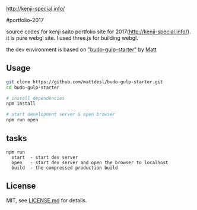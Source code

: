 http://kenji-special.info/

#portfolio-2017

source codes for kenji saito portfolio site for 2017(http://kenji-special.info/). it is pure webgl site. I used three.js for building webgl.


the dev environment is based on ["budo-gulp-starter"](https://github.com/mattdesl/budo-gulp-starter) by [Matt](https://github.com/mattdesl)


## Usage

```sh
git clone https://github.com/mattdesl/budo-gulp-starter.git
cd budo-gulp-starter

# install dependencies
npm install

# start development server & open browser
npm run open
```

## tasks

```
npm run
  start  - start dev server
  open   - start dev server and open the browser to localhost
  build  - the compressed production build
```

## License

MIT, see [LICENSE.md](http://github.com/mattdesl/budo-gulp-starter/blob/master/LICENSE.md) for details.
